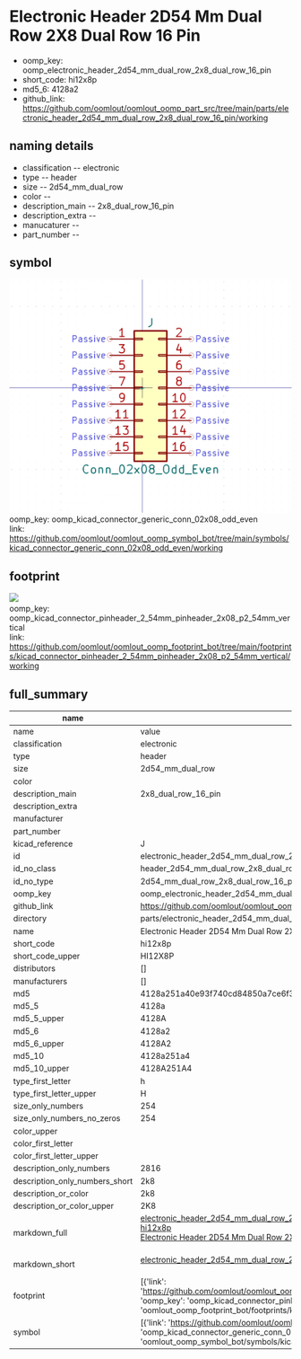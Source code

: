 # Electronic Header 2D54 Mm Dual Row 2X8 Dual Row 16 Pin

  
* oomp_key: oomp_electronic_header_2d54_mm_dual_row_2x8_dual_row_16_pin 
* short_code: hi12x8p
* md5_6: 4128a2  
* github_link: https://github.com/oomlout/oomlout_oomp_part_src/tree/main/parts/electronic_header_2d54_mm_dual_row_2x8_dual_row_16_pin/working  
## naming details
* classification -- electronic
* type -- header
* size -- 2d54_mm_dual_row
* color -- 
* description_main -- 2x8_dual_row_16_pin
* description_extra -- 
* manucaturer -- 
* part_number -- 



## symbol

![](symbol/0/working/working_600.png)  
oomp_key: oomp_kicad_connector_generic_conn_02x08_odd_even  
link: https://github.com/oomlout/oomlout_oomp_symbol_bot/tree/main/symbols/kicad_connector_generic_conn_02x08_odd_even/working  

## footprint

![](footprint/0/working/working_600.png)  
oomp_key: oomp_kicad_connector_pinheader_2_54mm_pinheader_2x08_p2_54mm_vertical  
link: https://github.com/oomlout/oomlout_oomp_footprint_bot/tree/main/footprints/kicad_connector_pinheader_2_54mm_pinheader_2x08_p2_54mm_vertical/working  

## full_summary
| name | value | 
| --- | --- | 
| name | value | 
| classification | electronic | 
| type | header | 
| size | 2d54_mm_dual_row | 
| color |  | 
| description_main | 2x8_dual_row_16_pin | 
| description_extra |  | 
| manufacturer |  | 
| part_number |  | 
| kicad_reference | J | 
| id | electronic_header_2d54_mm_dual_row_2x8_dual_row_16_pin | 
| id_no_class | header_2d54_mm_dual_row_2x8_dual_row_16_pin | 
| id_no_type | 2d54_mm_dual_row_2x8_dual_row_16_pin | 
| oomp_key | oomp_electronic_header_2d54_mm_dual_row_2x8_dual_row_16_pin | 
| github_link | https://github.com/oomlout/oomlout_oomp_part_src/tree/main/parts/electronic_header_2d54_mm_dual_row_2x8_dual_row_16_pin/working | 
| directory | parts/electronic_header_2d54_mm_dual_row_2x8_dual_row_16_pin | 
| name | Electronic Header 2D54 Mm Dual Row 2X8 Dual Row 16 Pin | 
| short_code | hi12x8p | 
| short_code_upper | HI12X8P | 
| distributors | [] | 
| manufacturers | [] | 
| md5 | 4128a251a40e93f740cd84850a7ce6f3 | 
| md5_5 | 4128a | 
| md5_5_upper | 4128A | 
| md5_6 | 4128a2 | 
| md5_6_upper | 4128A2 | 
| md5_10 | 4128a251a4 | 
| md5_10_upper | 4128A251A4 | 
| type_first_letter | h | 
| type_first_letter_upper | H | 
| size_only_numbers | 254 | 
| size_only_numbers_no_zeros | 254 | 
| color_upper |  | 
| color_first_letter |  | 
| color_first_letter_upper |  | 
| description_only_numbers | 2816 | 
| description_only_numbers_short | 2k8 | 
| description_or_color | 2k8 | 
| description_or_color_upper | 2K8 | 
| markdown_full | [electronic_header_2d54_mm_dual_row_2x8_dual_row_16_pin](https://github.com/oomlout/oomlout_oomp_part_src/tree/main/parts/electronic_header_2d54_mm_dual_row_2x8_dual_row_16_pin/working)<br>[hi12x8p](https://github.com/oomlout/oomlout_oomp_part_src/tree/main/parts/electronic_header_2d54_mm_dual_row_2x8_dual_row_16_pin/working)<br>[Electronic Header 2D54 Mm Dual Row 2X8 Dual Row 16 Pin](https://github.com/oomlout/oomlout_oomp_part_src/tree/main/parts/electronic_header_2d54_mm_dual_row_2x8_dual_row_16_pin/working)<br><br> | 
| markdown_short | [electronic_header_2d54_mm_dual_row_2x8_dual_row_16_pin](https://github.com/oomlout/oomlout_oomp_part_src/tree/main/parts/electronic_header_2d54_mm_dual_row_2x8_dual_row_16_pin/working)<br><br> | 
| footprint | [{'link': 'https://github.com/oomlout/oomlout_oomp_footprint_bot/tree/main/foootprntss/kicad_connector_pinheader_2_54mm_pinheader_2x08_p2_54mm_vertical', 'oomp_key': 'oomp_kicad_connector_pinheader_2_54mm_pinheader_2x08_p2_54mm_vertical', 'directory': 'oomlout_oomp_footprint_bot/footprints/kicad_connector_pinheader_2_54mm_pinheader_2x08_p2_54mm_vertical//working/working.kicad_mod'}] | 
| symbol | [{'link': 'https://github.com/oomlout/oomlout_oomp_symbol_bot/tree/main/symbols/kicad_connector_generic_conn_02x08_odd_even', 'oomp_key': 'oomp_kicad_connector_generic_conn_02x08_odd_even', 'directory': 'oomlout_oomp_symbol_bot/symbols/kicad_connector_generic_conn_02x08_odd_even//working/working.kicad_sym'}] | 
